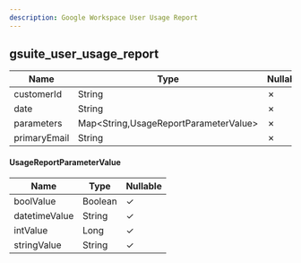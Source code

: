 ```yaml
---
description: Google Workspace User Usage Report
---
```

gsuite_user_usage_report
------------------------

| **Name**     | **Type**                              | **Nullable** |
| ------------ | ------------------------------------- | ------------ |
| customerId   | String                                | &cross;      |
| date         | String                                | &cross;      |
| parameters   | Map<String,UsageReportParameterValue> | &cross;      |
| primaryEmail | String                                | &cross;      |

#### UsageReportParameterValue
| **Name**      | **Type** | **Nullable** |
| ------------- | -------- | ------------ |
| boolValue     | Boolean  | &check;      |
| datetimeValue | String   | &check;      |
| intValue      | Long     | &check;      |
| stringValue   | String   | &check;      |
